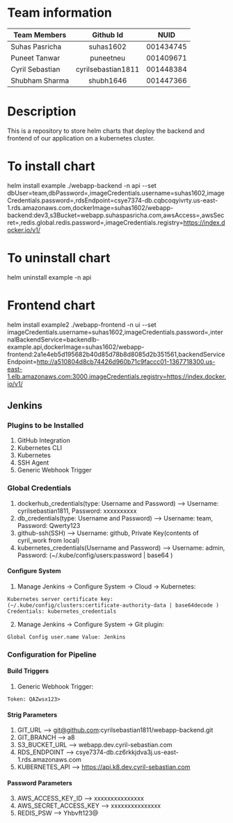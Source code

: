 # Team information

| Team Members        | Github Id            | NUID      |
| ------------------- |:--------------------:|:---------:|
| Suhas Pasricha      | suhas1602            | 001434745 |
| Puneet Tanwar       | puneetneu            | 001409671 |
| Cyril Sebastian     | cyrilsebastian1811   | 001448384 |
| Shubham Sharma      | shubh1646            | 001447366 |

# Description

This is a repository to store helm charts that deploy the backend and frontend of our application on a kubernetes cluster.

# To install chart
helm install example ./webapp-backend -n api --set dbUser=team,dbPassword=,imageCredentials.username=suhas1602,imageCredentials.password=,rdsEndpoint=csye7374-db.cqbcoqyivrty.us-east-1.rds.amazonaws.com,dockerImage=suhas1602/webapp-backend:dev3,s3Bucket=webapp.suhaspasricha.com,awsAccess=,awsSecret=,redis.global.redis.password=,imageCredentials.registry=https://index.docker.io/v1/


# To uninstall chart
helm uninstall example -n api


# Frontend chart
helm install example2 ./webapp-frontend -n ui --set imageCredentials.username=suhas1602,imageCredentials.password=,internalBackendService=backendlb-example.api,dockerImage=suhas1602/webapp-frontend:2a1e4eb5d195682b40d85d78b8d8085d2b351561,backendServiceEndpoint=http://a510804d8cb74426d960b71c9faccc01-1367718300.us-east-1.elb.amazonaws.com:3000,imageCredentials.registry=https://index.docker.io/v1/


## Jenkins

### Plugins to be Installed
1. GitHub Integration
2. Kubernetes CLI
3. Kubernetes
4. SSH Agent
5. Generic Webhook Trigger

### Global Credentials
1. dockerhub_credentials(type: Username and Password) --> Username: cyrilsebastian1811, Password: xxxxxxxxxx
2. db_credentials(type: Username and Password) --> Username: team, Password: Qwerty123
2. github-ssh(SSH) --> Username: github, Private Key(contents of cyril_work from local)
3. kubernetes_credentials(Username and Password) --> Username: admin, Password: (~/.kube/config/users:password | base64 )

#### Configure System
1. Manage Jenkins -> Configure System -> Cloud -> Kubernetes:
```
Kubernetes server certificate key: (~/.kube/config/clusters:certificate-authority-data | base64decode )
Credentials: kubernetes_credentials
```
2. Manage Jenkins -> Configure System -> Git plugin:
```
Global Config user.name Value: Jenkins
```

### Configuration for Pipeline
#### Build Triggers
1. Generic Webhook Trigger:
```
Token: QAZwsx123>
```
#### Strig Parameters
1. GIT_URL --> git@github.com:cyrilsebastian1811/webapp-backend.git
2. GIT_BRANCH --> a8
3. S3_BUCKET_URL --> webapp.dev.cyril-sebastian.com
4. RDS_ENDPOINT --> csye7374-db.cz6rkkjdva3j.us-east-1.rds.amazonaws.com
5. KUBERNETES_API --> https://api.k8.dev.cyril-sebastian.com
#### Password Parameters
3. AWS_ACCESS_KEY_ID --> xxxxxxxxxxxxxxx
4. AWS_SECRET_ACCESS_KEY --> xxxxxxxxxxxxxxx
5. REDIS_PSW --> Yhbvft123@